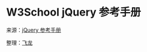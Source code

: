 # W3School jQuery 参考手册

来源：[jQuery 参考手册](http://www.w3cschool.cc/jquery/jquery-ref-selectors.html)

整理：[飞龙](http://www.flygon.net)